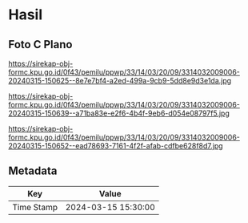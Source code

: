 # Hasil

## Foto C Plano

https://sirekap-obj-formc.kpu.go.id/0f43/pemilu/ppwp/33/14/03/20/09/3314032009006-20240315-150625--8e7e7bf4-a2ed-499a-9cb9-5dd8e9d3e1da.jpg

https://sirekap-obj-formc.kpu.go.id/0f43/pemilu/ppwp/33/14/03/20/09/3314032009006-20240315-150639--a71ba83e-e2f6-4b4f-9eb6-d054e08797f5.jpg

https://sirekap-obj-formc.kpu.go.id/0f43/pemilu/ppwp/33/14/03/20/09/3314032009006-20240315-150652--ead78693-7161-4f2f-afab-cdfbe628f8d7.jpg


## Metadata

| Key        | Value               |
| ---------- | ------------------- |
| Time Stamp | 2024-03-15 15:30:00 |



